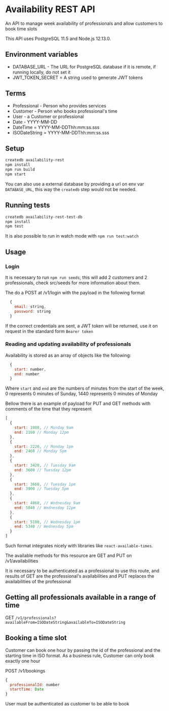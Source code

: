 # Availability REST API

An API to manage week availability of professionals and allow customers to book time slots

This API uses PostgreSQL 11.5 and Node.js 12.13.0.

## Environment variables

- DATABASE_URL - The URL for PostgreSQL database if it is remote, if running locally, do not set it
- JWT_TOKEN_SECRET = A string used to generate JWT tokens

## Terms
- Professional - Person who provides services
- Customer - Person who books professional's time
- User - a Customer or professional
- Date - YYYY-MM-DD
- DateTime = YYYY-MM-DDThh:mm:ss.sss
- ISODateString = YYYY-MM-DDThh:mm:ss.sss

## Setup

```bash
createdb availability-rest 
npm install
npm run build
npm start
```

You can also use a external database by providing a url on env var `DATABASE_URL`, this way the `createdb` step would not be needed.

## Running tests

```bash
createdb availability-rest-test-db
npm install
npm test
```

It is also possible to run in watch mode with `npm run test:watch`

## Usage

### Login

It is necessary to run `npm run seeds`, this will add 2 customers and 2 professionals, check src/seeds for more information about them.

The do a POST at /v1/login with the payload in the following format

```js
  {
    email: string,
    password: string
  }
```

If the correct credentials are sent, a JWT token will be returned, use it on request in the standard form `Bearer token`


### Reading and updating availability of professionals

Availability is stored as an array of objects like the following:

```js
  {
    start: number,
    end: number
  }
```

Where `start` and `end` are the numbers of minutes from the start of the week, 0 represents 0 minutes of Sunday, 1440 represents 0 minutes of Monday

Bellow there is an example of payload for PUT and GET methods with comments of the time that they represent

```js
[
  {
    start: 1980, // Monday 9am
    end: 2160 // Monday 12pm
  },
  {
    start: 2220, // Monday 1pm
    end: 2460 // Monday 5pm
  },
  {
    start: 3420, // Tuesday 9am
    end: 3600 // Tuesday 12pm
  },
  {
    start: 3660, // Tuesday 1pm
    end: 3900 // Tuesday 5pm
  },
  {
    start: 4860, // Wednesday 9am
    end: 5040 // Wednesday 12pm
  },
  {
    start: 5100, // Wednesday 1pm
    end: 5340 // Wednesday 5pm
  }
]
```

Such format integrates nicely with libraries like `react-available-times`.

The available methods for this resource are GET and PUT on /v1/availabilities

It is necessary to be authenticated as a professional to use this route, and results of GET are the professional's availabilities and PUT replaces the availabilities of the professional

## Getting all professionals available in a range of time

GET  `/v1/professionals?availableFrom=ISODateString&availableTo=ISODateString`

## Booking a time slot

Customer can book one hour by passing the id of the professional and the starting time in ISO format.
As a business rule, Customer can only book exactly one hour

POST /v1/bookings

```js
{
  professionalId: number
  startTime: Date
}
```

User must be authenticated as customer to be able to book
